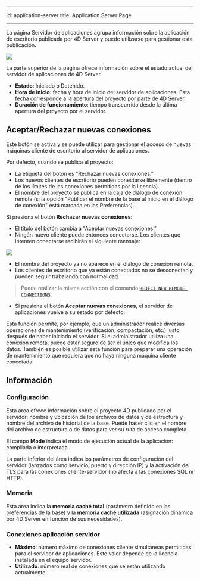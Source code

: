 - - -
id: application-server title: Application Server Page
- - -


La página Servidor de aplicaciones agrupa información sobre la aplicación de escritorio publicada por 4D Server y puede utilizarse para gestionar esta publicación.

![](../assets/en/Admin/server-admin-application-page.png)


La parte superior de la página ofrece información sobre el estado actual del servidor de aplicaciones de 4D Server.

- **Estado**: Iniciado o Detenido.
- **Hora de inicio**: fecha y hora de inicio del servidor de aplicaciones. Esta fecha corresponde a la apertura del proyecto por parte de 4D Server.
- **Duración de funcionamiento**: tiempo transcurrido desde la última apertura del proyecto por el servidor.

## Aceptar/Rechazar nuevas conexiones

Este botón se activa y se puede utilizar para gestionar el acceso de nuevas máquinas cliente de escritorio al servidor de aplicaciones.

Por defecto, cuando se publica el proyecto:
- La etiqueta del botón es "Rechazar nuevas conexiones."
- Los nuevos clientes de escritorio pueden conectarse libremente (dentro de los límites de las conexiones permitidas por la licencia).
- El nombre del proyecto se publica en la caja de diálogo de conexión remota (si la opción "Publicar el nombre de la base al inicio en el diálogo de conexión" está marcada en las Preferencias).

Si presiona el botón **Rechazar nuevas conexiones**:
- El título del botón cambia a "Aceptar nuevas conexiones."
- Ningún nuevo cliente puede entonces conectarse. Los clientes que intenten conectarse recibirán el siguiente mensaje:

![](../assets/en/Admin/server-error.png)

- El nombre del proyecto ya no aparece en el diálogo de conexión remota.
- Los clientes de escritorio que ya están conectados no se desconectan y pueden seguir trabajando con normalidad.

> Puede realizar la misma acción con el comando [`REJECT NEW REMOTE CONNECTIONS`](https://doc.4d.com/4dv19/help/command/en/page1635.html).

- Si presiona el botón **Aceptar nuevas conexiones**, el servidor de aplicaciones vuelve a su estado por defecto.

Esta función permite, por ejemplo, que un administrador realice diversas operaciones de mantenimiento (verificación, compactación, etc.) justo después de haber iniciado el servidor. Si el administrador utiliza una conexión remota, puede estar seguro de ser el único que modifica los datos. También es posible utilizar esta función para preparar una operación de mantenimiento que requiera que no haya ninguna máquina cliente conectada.

## Información

### Configuración

Esta área ofrece información sobre el proyecto 4D publicado por el servidor: nombre y ubicación de los archivos de datos y de estructura y nombre del archivo de historial de la base. Puede hacer clic en el nombre del archivo de estructura o de datos para ver su ruta de acceso completa.

El campo **Mode** indica el modo de ejecución actual de la aplicación: compilada o interpretada.

La parte inferior del área indica los parámetros de configuración del servidor (lanzados como servicio, puerto y dirección IP) y la activación del TLS para las conexiones cliente-servidor (no afecta a las conexiones SQL ni HTTP).

### Memoria

Esta área indica la **memoria caché total** (parámetro definido en las preferencias de la base) y la **memoria caché utilizada** (asignación dinámica por 4D Server en función de sus necesidades).


### Conexiones aplicación servidor

- **Máximo**: número máximo de conexiones cliente simultáneas permitidas para el servidor de aplicaciones. Este valor depende de la licencia instalada en el equipo servidor.
- **Utilizado**: número real de conexiones que se están utilizando actualmente.

